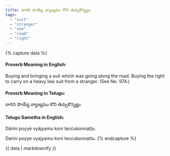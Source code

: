 ```yaml
---
title: దారిని పొయ్యే వ్యాజ్యము కొని తెచ్చుకొన్నట్టు.
tags:
  - "suit"
  - "stranger"
  - "see"
  - "road"
  - "right"
---
```


{% capture data %}
#### Proverb Meaning in English:
Buying and bringing a suit which was going along the road.
Buying the right to carry on a heavy law suit from a stranger.
(See No. 974.)

#### Proverb Meaning in Telugu:
దారిని పొయ్యే వ్యాజ్యము కొని తెచ్చుకొన్నట్టు.

#### Telugu Sametha in English:
Dārini poyyē vyājyamu koni teccukonnaṭṭu.

Darini poyye vyajyamu koni teccukonnattu.
{% endcapture %}

{{ data | markdownify }}

